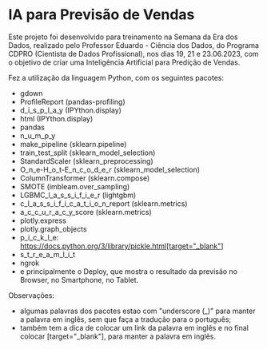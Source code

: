 # IA para Previsão de Vendas

Este projeto foi desenvolvido para treinamento na Semana da Era dos Dados, realizado pelo Professor Eduardo - Ciência dos Dados, do Programa CDPRO (Cientista de Dados Profissional), nos dias 19, 21 e 23.06.2023, com o objetivo de criar uma Inteligência Artificial para Predição de Vendas.

Fez a utilização da linguagem Python, com os seguintes pacotes:
- gdown
- ProfileReport (pandas-profiling)
- d_i_s_p_l_a_y (IPYthon.display)
- html (IPYthon.display)
- pandas
- n_u_m_p_y
- make_pipeline (sklearn.pipeline)
- train_test_split (sklearn_model_selection)
- StandardScaler (sklearn_preprocessing)
- O_n_e-H_o_t-E_n_c_o_d_e_r (sklearn_model_selection)
- ColumnTransformer (sklearn.compose)
- SMOTE (imbleam.over_sampling)
- LGBMC_l_a_s_s_i_f_i_e_r (lightgbm)
- c_l_a_s_s_i_f_i_c_a_t_i_o_n_report (sklearn.metrics)
- a_c_c_u_r_a_c_y_score (sklearn.metrics)
- plotly.express
- plotly.graph_objects
- p_i_c_k_l_e: https://docs.python.org/3/library/pickle.html[target="_blank"]
- s_t_r_e_a_m_l_i_t
- ngrok
- e principalmente o Deploy, que mostra o resultado da previsão no Browser, no Smartphone, no Tablet.


Observações: 
- algumas palavras dos pacotes estao com "underscore (_)" para manter a palavra em inglês, sem que faça a tradução para o português;
- também tem a dica de colocar um link da palavra em inglês e no final colocar [target="_blank"], para manter a palavra em inglês.
